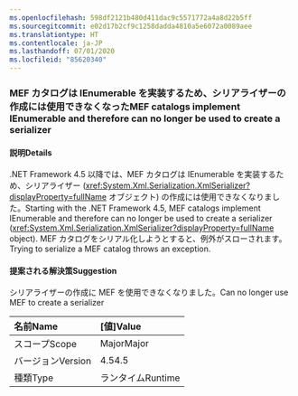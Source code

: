 ```yaml
---
ms.openlocfilehash: 598df2121b480d411dac9c5571772a4a8d22b5ff
ms.sourcegitcommit: e02d17b2cf9c1258dadda4810a5e6072a0089aee
ms.translationtype: HT
ms.contentlocale: ja-JP
ms.lasthandoff: 07/01/2020
ms.locfileid: "85620340"
---
```

### <a name="mef-catalogs-implement-ienumerable-and-therefore-can-no-longer-be-used-to-create-a-serializer"></a><span data-ttu-id="ac799-101">MEF カタログは IEnumerable を実装するため、シリアライザーの作成には使用できなくなった</span><span class="sxs-lookup"><span data-stu-id="ac799-101">MEF catalogs implement IEnumerable and therefore can no longer be used to create a serializer</span></span>

#### <a name="details"></a><span data-ttu-id="ac799-102">説明</span><span class="sxs-lookup"><span data-stu-id="ac799-102">Details</span></span>

<span data-ttu-id="ac799-103">.NET Framework 4.5 以降では、MEF カタログは IEnumerable を実装するため、シリアライザー (<xref:System.Xml.Serialization.XmlSerializer?displayProperty=fullName> オブジェクト) の作成には使用できなくなりました。</span><span class="sxs-lookup"><span data-stu-id="ac799-103">Starting with the .NET Framework 4.5, MEF catalogs implement IEnumerable and therefore can no longer be used to create a serializer (<xref:System.Xml.Serialization.XmlSerializer?displayProperty=fullName> object).</span></span> <span data-ttu-id="ac799-104">MEF カタログをシリアル化しようとすると、例外がスローされます。</span><span class="sxs-lookup"><span data-stu-id="ac799-104">Trying to serialize a MEF catalog throws an exception.</span></span>

#### <a name="suggestion"></a><span data-ttu-id="ac799-105">提案される解決策</span><span class="sxs-lookup"><span data-stu-id="ac799-105">Suggestion</span></span>

<span data-ttu-id="ac799-106">シリアライザーの作成に MEF を使用できなくなりました。</span><span class="sxs-lookup"><span data-stu-id="ac799-106">Can no longer use MEF to create a serializer</span></span>

| <span data-ttu-id="ac799-107">名前</span><span class="sxs-lookup"><span data-stu-id="ac799-107">Name</span></span>    | <span data-ttu-id="ac799-108">[値]</span><span class="sxs-lookup"><span data-stu-id="ac799-108">Value</span></span>       |
|:--------|:------------|
| <span data-ttu-id="ac799-109">スコープ</span><span class="sxs-lookup"><span data-stu-id="ac799-109">Scope</span></span>   |<span data-ttu-id="ac799-110">Major</span><span class="sxs-lookup"><span data-stu-id="ac799-110">Major</span></span>|
|<span data-ttu-id="ac799-111">バージョン</span><span class="sxs-lookup"><span data-stu-id="ac799-111">Version</span></span>|<span data-ttu-id="ac799-112">4.5</span><span class="sxs-lookup"><span data-stu-id="ac799-112">4.5</span></span>|
|<span data-ttu-id="ac799-113">種類</span><span class="sxs-lookup"><span data-stu-id="ac799-113">Type</span></span>|<span data-ttu-id="ac799-114">ランタイム</span><span class="sxs-lookup"><span data-stu-id="ac799-114">Runtime</span></span>|
